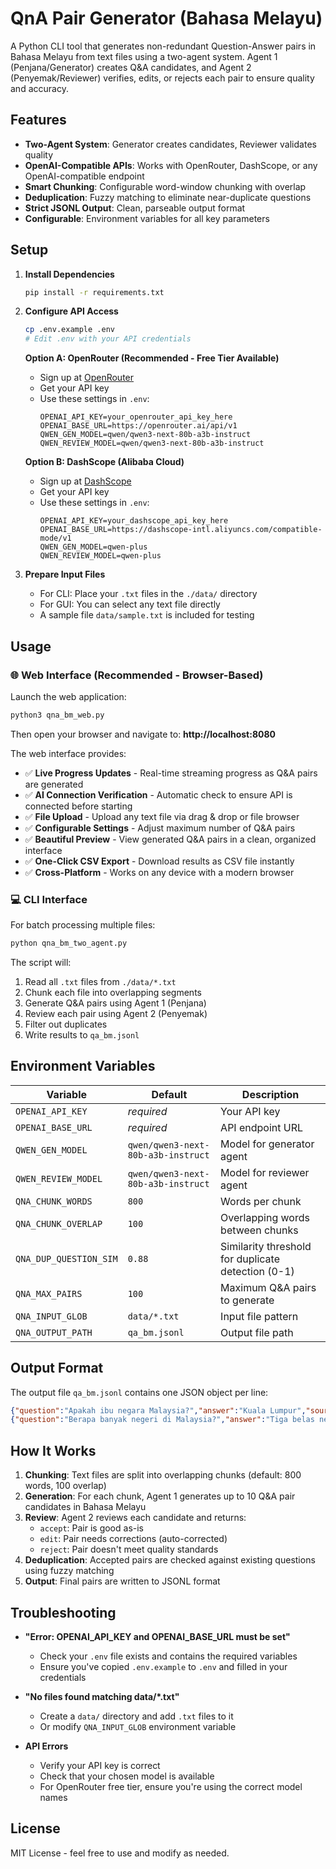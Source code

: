 # QnA Pair Generator (Bahasa Melayu)

A Python CLI tool that generates non-redundant Question-Answer pairs in Bahasa Melayu from text files using a two-agent system. Agent 1 (Penjana/Generator) creates Q&A candidates, and Agent 2 (Penyemak/Reviewer) verifies, edits, or rejects each pair to ensure quality and accuracy.

## Features

- **Two-Agent System**: Generator creates candidates, Reviewer validates quality
- **OpenAI-Compatible APIs**: Works with OpenRouter, DashScope, or any OpenAI-compatible endpoint
- **Smart Chunking**: Configurable word-window chunking with overlap
- **Deduplication**: Fuzzy matching to eliminate near-duplicate questions
- **Strict JSONL Output**: Clean, parseable output format
- **Configurable**: Environment variables for all key parameters

## Setup

1. **Install Dependencies**
   ```bash
   pip install -r requirements.txt
   ```

2. **Configure API Access**
   ```bash
   cp .env.example .env
   # Edit .env with your API credentials
   ```

   **Option A: OpenRouter (Recommended - Free Tier Available)**
   - Sign up at [OpenRouter](https://openrouter.ai/)
   - Get your API key
   - Use these settings in `.env`:
     ```
     OPENAI_API_KEY=your_openrouter_api_key_here
     OPENAI_BASE_URL=https://openrouter.ai/api/v1
     QWEN_GEN_MODEL=qwen/qwen3-next-80b-a3b-instruct
     QWEN_REVIEW_MODEL=qwen/qwen3-next-80b-a3b-instruct
     ```

   **Option B: DashScope (Alibaba Cloud)**
   - Sign up at [DashScope](https://dashscope.aliyun.com/)
   - Get your API key
   - Use these settings in `.env`:
     ```
     OPENAI_API_KEY=your_dashscope_api_key_here
     OPENAI_BASE_URL=https://dashscope-intl.aliyuncs.com/compatible-mode/v1
     QWEN_GEN_MODEL=qwen-plus
     QWEN_REVIEW_MODEL=qwen-plus
     ```

3. **Prepare Input Files**
   - For CLI: Place your `.txt` files in the `./data/` directory
   - For GUI: You can select any text file directly
   - A sample file `data/sample.txt` is included for testing

## Usage

### 🌐 Web Interface (Recommended - Browser-Based)

Launch the web application:
```bash
python3 qna_bm_web.py
```

Then open your browser and navigate to: **http://localhost:8080**

The web interface provides:
- ✅ **Live Progress Updates** - Real-time streaming progress as Q&A pairs are generated
- ✅ **AI Connection Verification** - Automatic check to ensure API is connected before starting
- ✅ **File Upload** - Upload any text file via drag & drop or file browser
- ✅ **Configurable Settings** - Adjust maximum number of Q&A pairs
- ✅ **Beautiful Preview** - View generated Q&A pairs in a clean, organized interface
- ✅ **One-Click CSV Export** - Download results as CSV file instantly
- ✅ **Cross-Platform** - Works on any device with a modern browser

### 💻 CLI Interface

For batch processing multiple files:
```bash
python qna_bm_two_agent.py
```

The script will:
1. Read all `.txt` files from `./data/*.txt`
2. Chunk each file into overlapping segments
3. Generate Q&A pairs using Agent 1 (Penjana)
4. Review each pair using Agent 2 (Penyemak)
5. Filter out duplicates
6. Write results to `qa_bm.jsonl`

## Environment Variables

| Variable | Default | Description |
|----------|---------|-------------|
| `OPENAI_API_KEY` | *required* | Your API key |
| `OPENAI_BASE_URL` | *required* | API endpoint URL |
| `QWEN_GEN_MODEL` | `qwen/qwen3-next-80b-a3b-instruct` | Model for generator agent |
| `QWEN_REVIEW_MODEL` | `qwen/qwen3-next-80b-a3b-instruct` | Model for reviewer agent |
| `QNA_CHUNK_WORDS` | `800` | Words per chunk |
| `QNA_CHUNK_OVERLAP` | `100` | Overlapping words between chunks |
| `QNA_DUP_QUESTION_SIM` | `0.88` | Similarity threshold for duplicate detection (0-1) |
| `QNA_MAX_PAIRS` | `100` | Maximum Q&A pairs to generate |
| `QNA_INPUT_GLOB` | `data/*.txt` | Input file pattern |
| `QNA_OUTPUT_PATH` | `qa_bm.jsonl` | Output file path |

## Output Format

The output file `qa_bm.jsonl` contains one JSON object per line:
```json
{"question":"Apakah ibu negara Malaysia?","answer":"Kuala Lumpur","source":"sample.txt"}
{"question":"Berapa banyak negeri di Malaysia?","answer":"Tiga belas negeri","source":"sample.txt"}
```

## How It Works

1. **Chunking**: Text files are split into overlapping chunks (default: 800 words, 100 overlap)
2. **Generation**: For each chunk, Agent 1 generates up to 10 Q&A pair candidates in Bahasa Melayu
3. **Review**: Agent 2 reviews each candidate and returns:
   - `accept`: Pair is good as-is
   - `edit`: Pair needs corrections (auto-corrected)
   - `reject`: Pair doesn't meet quality standards
4. **Deduplication**: Accepted pairs are checked against existing questions using fuzzy matching
5. **Output**: Final pairs are written to JSONL format

## Troubleshooting

- **"Error: OPENAI_API_KEY and OPENAI_BASE_URL must be set"**
  - Check your `.env` file exists and contains the required variables
  - Ensure you've copied `.env.example` to `.env` and filled in your credentials

- **"No files found matching data/*.txt"**
  - Create a `data/` directory and add `.txt` files to it
  - Or modify `QNA_INPUT_GLOB` environment variable

- **API Errors**
  - Verify your API key is correct
  - Check that your chosen model is available
  - For OpenRouter free tier, ensure you're using the correct model names

## License

MIT License - feel free to use and modify as needed.

